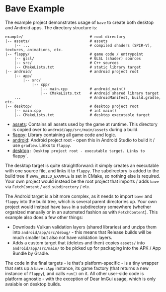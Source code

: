 # Bave Example

The example project demonstrates usage of `bave` to create both desktop and Android apps. The directory structure is:

```
example/                              # root directory
|-- assets/                           # assets
    |-- ...                           # compiled shaders (SPIR-V), textures, animations, etc.
|-- flappy/                           # game code / entrypoint
    |-- glsl/                         # GLSL (shader) sources
    |-- src/                          # C++ sources
    |-- CMakeLists.txt                # static library target
|-- android/                          # android project root
    |-- app/
        |-- src/
            |-- cpp/
                |-- main.cpp          # android_main()
                |-- CMakeLists.txt    # Android shared library target
    ...                               # AndroidManifest, build.gradle, etc.
|-- desktop/                          # desktop project root
    |-- main.cpp                      # int main()
    |-- CMakeLists.txt                # desktop executable target
```

- [assets](assets): Contains all assets used by the game at runtime. This directory is copied over to `android/app/src/main/assets` during a build.
- [flappy](flappy): Library containing all game code and logic.
- [android](android): Android project root - open this in Android Studio to build it / use `gradlew`. Links to `flappy`.
- [desktop](desktop)`: Desktop project root - executable target. Links to `flappy`.

The desktop target is quite straightforward: it simply creates an executable with one source file, and links it to `flappy`. The subdirectory is added to the build tree if `BAVE_BUILD_EXAMPLE` is set in CMake, so nothing else is required. Your own project would instead be the root project that imports / adds `bave` via `FetchContent` / `add_subdirectory` / etc.

The Android target is a bit more complex, as it needs to import `bave` and `flappy` into the build tree, which is several parent directories up. Your own project would instead have `bave` in a subdirectory somewhere (whether organized manually or in an automated fashion as with `FetchContent`). This example also does a few other things:

- Downloads Vulkan validation layers (shared libraries) and unzips them into `android/app/src/debug/` - this means that Release builds will be much smaller but also not have validation layers.
- Adds a custom target that (deletes and then) copies `assets/` into `android/app/src/main/` to be picked up for packaging into the APK / App Bundle by Gradle.

The code in the final targets - ie that's platform-specific - is a tiny wrapper that sets up a `bave::App` instance, its game factory (that returns a new instance of `Flappy`), and calls `run()` on it. All other user-side code is platform agnostic - with the exception of Dear ImGui usage, which is only avaiable on desktop builds.
